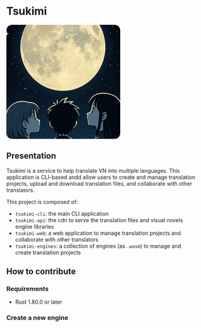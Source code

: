 # Tsukimi

![logo](resources/logo.png )

## Presentation
Tsukimi is a service to help translate VN into multiple languages. This application is CLI-based andd allow users to create and manage translation projects, upload and download translation files, and collaborate with other translators.

This project is composed of:
* `tsukimi-cli`: the main CLI application
* `tsukimi-api`: the cdn to serve the translation files and visual novels engine libraries
* `tsukimi-web`: a web application to manage translation projects and collaborate with other translators
* `tsukimi-engines`: a collection of engines (as `.wasm`) to manage and create translation projects

## How to contribute
### Requirements
* Rust 1.80.0 or later

### Create a new engine
